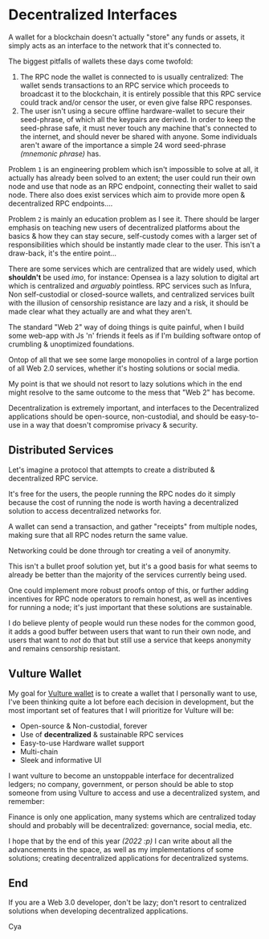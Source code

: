<h1 id="decentralized_interfaces">Decentralized Interfaces</h1>
A wallet for a blockchain doesn't actually "store" any funds or assets, it simply acts
as an interface to the network that it's connected to.

The biggest pitfalls of wallets these days come twofold:

1. The RPC node the wallet is connected to is usually centralized: The wallet sends
transactions to an RPC service which proceeds to broadcast it to the blockchain,
it is entirely possible that this RPC service could track and/or censor the user,
or even give false RPC responses.
2. The user isn't using a secure offline hardware-wallet to secure their seed-phrase, of which all the
keypairs are derived. In order to keep the seed-phrase safe, it must never touch any machine
that's connected to the internet, and should never be shared with anyone. Some individuals
aren't aware of the importance a simple 24 word seed-phrase *(mnemonic phrase)* has.

Problem `1` is an engineering problem which isn't impossible to solve at all, it actually has already been
solved to an extent; the user could run their own node and use that node as an RPC endpoint, connecting
their wallet to said node. There also does exist services which aim to provide more open & decentralized
RPC endpoints....

Problem `2` is mainly an education problem as I see it. There should be larger emphasis on
teaching new users of decentralized platforms about the basics & how they can stay secure, self-custody comes with a larger set of responsibilities
which should be instantly made clear to the user. This isn't a draw-back, it's the entire point... 

There are some services which are centralized that are widely used, which **shouldn't** be used *imo*, for instance: Opensea is a lazy solution
to digital art which is centralized and *arguably* pointless. RPC services such as Infura, Non self-custodial or closed-source wallets, and
centralized services built with the illusion of censorship resistance are lazy and a risk, it should be made clear what they actually are and what
they aren't.

The standard "Web 2" way of doing things is quite painful, when I build some web-app with Js 'n'
friends it feels as if I'm building software ontop of crumbling & unoptimized foundations.

Ontop of all that we see some large monopolies in control of a large portion of all Web 2.0
services, whether it's hosting solutions or social media.

My point is that we should not resort to lazy solutions which in the end might resolve to the
same outcome to the mess that "Web 2" has become.

Decentralization is extremely important, and interfaces to the Decentralized applications should be open-source, non-custodial, and should be easy-to-use in a way that
doesn't compromise privacy & security.

<h2 id="distributed_services">Distributed Services</h2>

Let's imagine a protocol that attempts to create a distributed & decentralized RPC service.

It's free for the users, the people running the RPC nodes do it simply because the cost of 
running the node is worth having a decentralized solution to access decentralized networks for.

A wallet can send a transaction, and gather "receipts" from multiple nodes, making sure that
all RPC nodes return the same value.

Networking could be done through tor creating a veil of anonymity.

This isn't a bullet proof solution yet, but it's a good basis for what seems to already be
better than the majority of the services currently being used.

One could implement more robust proofs ontop of this, or further adding incentives for RPC
node operators to remain honest, as well as incentives for running a node; it's just important
that these solutions are sustainable.

I do believe plenty of people would run these nodes for the common good, it adds a good buffer
between users that want to run their own node, and users that want to *not* do that but still
use a service that keeps anonymity and remains censorship resistant.

<h2 id="vulture_wallet">Vulture Wallet</h2>

My goal for [Vulture wallet](https://vulturewallet.net) is to create a wallet that I personally want to use, I've been
thinking quite a lot before each decision in development, but the most important set of
features that I will prioritize for Vulture will be:

* Open-source & Non-custodial, forever
* Use of **decentralized** & sustainable RPC services
* Easy-to-use Hardware wallet support
* Multi-chain
* Sleek and informative UI

I want vulture to become an unstoppable interface for decentralized ledgers; no company,
government, or person should be able to stop someone from using Vulture to access
and use a decentralized system, and remember:

Finance is only one application, many systems which are centralized today should and
probably will be decentralized: governance, social media, etc.

I hope that by the end of this year *(2022 :p)* I can write about all the advancements in
the space, as well as my implementations of some solutions; creating decentralized applications for decentralized systems.

## End
If you are a Web 3.0 developer, don't be lazy; don't resort to centralized solutions when
developing decentralized applications.

Cya